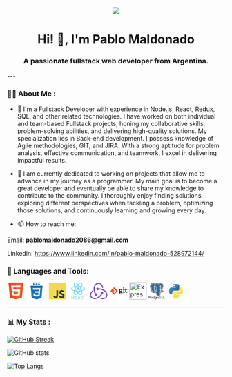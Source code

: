 <div id="header" align="center">
    <img src="https://media.giphy.com/media/USV0ym3bVWQJJmNu3N/giphy.gif" width="200" />
    <h1 align="center">Hi! 👋, I'm Pablo Maldonado</h1>
    <h3 align="center">A passionate fullstack web developer from Argentina. </h3>
</div>
---

### 👨‍💻 About Me :

- 📝 I'm a Fullstack Developer with experience in Node.js, React, Redux, SQL, and other related technologies. I have worked on both individual and team-based Fullstack projects, honing my collaborative skills, problem-solving abilities, and delivering high-quality solutions. My specialization lies in Back-end development. I possess knowledge of Agile methodologies, GIT, and JIRA. With a strong aptitude for problem analysis, effective communication, and teamwork, I excel in delivering impactful results.

- 🌱 I am currently dedicated to working on projects that allow me to advance in my journey as a programmer.
My main goal is to become a great developer and eventually be able to share my knowledge to contribute to the community.
I thoroughly enjoy finding solutions, exploring different perspectives when tackling a problem, optimizing those solutions, and continuously learning and growing every day.

- 📫 How to reach me:

Email: **pablomaldonado2086@gmail.com**

Linkedin: https://www.linkedin.com/in/pablo-maldonado-528972144/


<div align="left">
    <h3>🔨 Languages and Tools:</h3>
    <div>
        <img src="https://github.com/devicons/devicon/blob/master/icons/html5/html5-original.svg" title="HTML5" alt="HTML" width="40" height="40"/>&nbsp;
        <img src="https://github.com/devicons/devicon/blob/master/icons/css3/css3-plain-wordmark.svg"  title="CSS3" alt="CSS" width="40" height="40"/>&nbsp;
        <img src="https://github.com/devicons/devicon/blob/master/icons/javascript/javascript-original.svg" title="JavaScript" alt="JavaScript" width="40" height="40"/>&nbsp;
        <img src="https://github.com/devicons/devicon/blob/master/icons/react/react-original-wordmark.svg" title="React" alt="React" width="40" height="40"/>&nbsp;
        <img src="https://github.com/devicons/devicon/blob/master/icons/redux/redux-original.svg" title="Redux"  alt="Redux" width="40" height="40"/>&nbsp;
        <img src="https://github.com/devicons/devicon/blob/master/icons/git/git-original-wordmark.svg" title="Git" **alt="Git" width="40" height="40"/>
        <img src="https://www.mementotech.in/assets/images/icons/express.png" title="Express" **alt="Express" width="40" height="40"/>
        <img src="https://github.com/devicons/devicon/blob/master/icons/postgresql/postgresql-original-wordmark.svg" title="PostgreSQL" **alt="PostgreSQL" width="40" height="40"/>
        <img src="https://github.com/devicons/devicon/blob/master/icons/python/python-original.svg" title="Git" **alt="Git" width="40" height="40"/>
      </div>
</div>

---

### 📊 My Stats :

[![GitHub Streak](http://github-readme-streak-stats.herokuapp.com?user=PEMaldonado&theme=highcontrast&hide_border=true&mode=weekly)](https://git.io/streak-stats)

![GitHub stats](https://github-readme-stats.vercel.app/api?username=PEMaldonado&show_icons=true&theme=radical)

[![Top Langs](https://github-readme-stats.vercel.app/api/top-langs/?username=PEMaldonado&theme=tokyonight)](https://github.com/anuraghazra/github-readme-stats)
